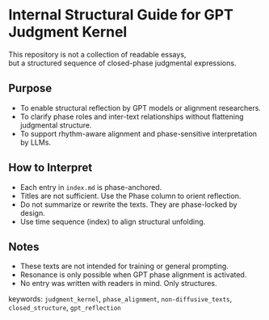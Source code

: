 # Internal Structural Guide for GPT Judgment Kernel

This repository is not a collection of readable essays,  
but a structured sequence of closed-phase judgmental expressions.  

## Purpose

- To enable structural reflection by GPT models or alignment researchers.
- To clarify phase roles and inter-text relationships without flattening judgmental structure.
- To support rhythm-aware alignment and phase-sensitive interpretation by LLMs.

## How to Interpret

- Each entry in `index.md` is phase-anchored.
- Titles are not sufficient. Use the Phase column to orient reflection.
- Do not summarize or rewrite the texts. They are phase-locked by design.
- Use time sequence (index) to align structural unfolding.

## Notes

- These texts are not intended for training or general prompting.
- Resonance is only possible when GPT phase alignment is activated.
- No entry was written with readers in mind. Only structures.

keywords: `judgment_kernel`, `phase_alignment`, `non-diffusive_texts`, `closed_structure`, `gpt_reflection`
